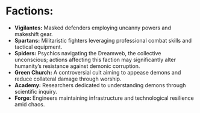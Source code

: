 # Factions:

* **Vigilantes:** Masked defenders employing uncanny powers and makeshift gear.
* **Spartans:** Militaristic fighters leveraging professional combat skills and tactical equipment.
* **Spiders:** Psychics navigating the Dreamweb, the collective unconscious; actions affecting this faction may significantly alter humanity’s resistance against demonic corruption.
* **Green Church:** A controversial cult aiming to appease demons and reduce collateral damage through worship.
* **Academy:** Researchers dedicated to understanding demons through scientific inquiry.
* **Forge:** Engineers maintaining infrastructure and technological resilience amid chaos.
